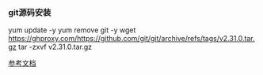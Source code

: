 
### git源码安装
yum update -y
yum remove git -y
wget https://ghproxy.com/https://github.com/git/git/archive/refs/tags/v2.31.0.tar.gz
tar -zxvf v2.31.0.tar.gz

[参考文档](https://developer.aliyun.com/article/508175)

